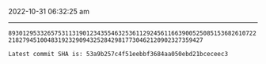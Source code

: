2022-10-31 06:32:25 am

---

`89301295332657531131901234355463253611292456116639005250851536826107222182794510048319232909432528429817730462120902327359427`

`Latest commit SHA is: 53a9b257c4f51eebbf3684aa050ebd21bceceec3 `
